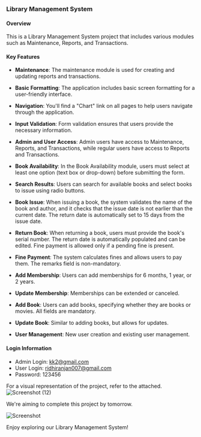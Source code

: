 ### Library Management System

#### Overview

This is a Library Management System project that includes various modules such as Maintenance, Reports, and Transactions.

#### Key Features

- **Maintenance**: The maintenance module is used for creating and updating reports and transactions.

- **Basic Formatting**: The application includes basic screen formatting for a user-friendly interface.

- **Navigation**: You'll find a "Chart" link on all pages to help users navigate through the application.

- **Input Validation**: Form validation ensures that users provide the necessary information.

- **Admin and User Access**: Admin users have access to Maintenance, Reports, and Transactions, while regular users have access to Reports and Transactions.

- **Book Availability**: In the Book Availability module, users must select at least one option (text box or drop-down) before submitting the form.

- **Search Results**: Users can search for available books and select books to issue using radio buttons.

- **Book Issue**: When issuing a book, the system validates the name of the book and author, and it checks that the issue date is not earlier than the current date. The return date is automatically set to 15 days from the issue date.

- **Return Book**: When returning a book, users must provide the book's serial number. The return date is automatically populated and can be edited. Fine payment is allowed only if a pending fine is present.

- **Fine Payment**: The system calculates fines and allows users to pay them. The remarks field is non-mandatory.

- **Add Membership**: Users can add memberships for 6 months, 1 year, or 2 years.

- **Update Membership**: Memberships can be extended or canceled.

- **Add Book**: Users can add books, specifying whether they are books or movies. All fields are mandatory.

- **Update Book**: Similar to adding books, but allows for updates.

- **User Management**: New user creation and existing user management.

#### Login Information

- Admin Login: kk2@gmail.com
- User Login: ridhiranjan007@gmail.com
- Password: 123456

For a visual representation of the project, refer to the attached. ![Screenshot (12)](https://github.com/RIDHI-RANJAN/Library-Management-System/assets/85130042/89845300-3af7-45f4-b500-a383f6be0faf)

 

We're aiming to complete this project by tomorrow.

![Screenshot](https://drive.google.com/file/d/1-Edn1ZJozkbCJKXEh7dnbvGhjfiJXZrc/view?usp=sharing)

Enjoy exploring our Library Management System!
